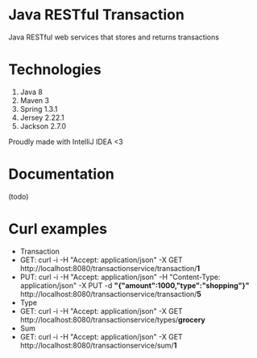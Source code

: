 # Java RESTful Transaction
Java RESTful web services that stores and returns transactions

# Technologies
 1. Java 8
 2. Maven 3
 3. Spring 1.3.1
 4. Jersey 2.22.1
 5. Jackson 2.7.0

Proudly made with IntelliJ IDEA <3

# Documentation
(todo)

# Curl examples
 * Transaction
  * GET: curl -i -H "Accept: application/json" -X GET http://localhost:8080/transactionservice/transaction/**1**
  * PUT: curl -i -H "Accept: application/json" -H "Content-Type: application/json" -X PUT -d **"{\"amount\":1000,\"type\":\"shopping\"}"** http://localhost:8080/transactionservice/transaction/**5**
 * Type
  * GET: curl -i -H "Accept: application/json" -X GET http://localhost:8080/transactionservice/types/**grocery**
 * Sum
  * GET: curl -i -H "Accept: application/json" -X GET http://localhost:8080/transactionservice/sum/**1**
